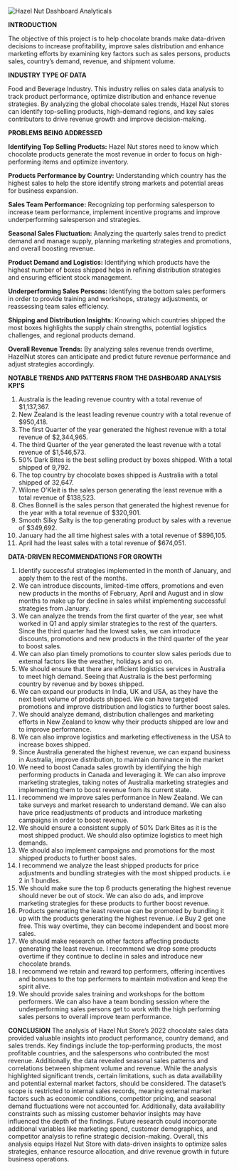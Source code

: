 ![Hazel Nut Dashboard Analyticals](https://github.com/user-attachments/assets/d244d294-5325-44cb-bc37-e821835d008b)

**INTRODUCTION**

The objective of this project is to help chocolate brands make data-driven decisions to increase profitability, improve sales distribution and enhance marketing efforts by examining key factors such as sales persons, products sales, country’s demand, revenue, and shipment volume. 

**INDUSTRY TYPE OF DATA**

Food and Beverage Industry. This industry relies on sales data analysis to track product performance, optimize distribution and enhance revenue strategies. By analyzing the global chocolate sales trends, Hazel Nut stores can identify top-selling products, high-demand regions, and key sales contributors to drive revenue growth and improve decision-making. 

**PROBLEMS BEING ADDRESSED**

**Identifying Top Selling Products:** Hazel Nut stores need to know which chocolate products generate the most revenue in order to focus on high-performing items and optimize inventory. 

**Products Performance by Country:** Understanding which country has the highest sales to help the store identify strong markets and potential areas for business expansion. 

**Sales Team Performance:** Recognizing top performing salesperson to increase team performance, implement incentive programs and improve underperforming salesperson and strategies. 

**Seasonal Sales Fluctuation:** Analyzing the quarterly sales trend to predict demand and manage supply, planning marketing strategies and promotions, and overall boosting revenue. 

**Product Demand and Logistics:** Identifying which products have the highest number of boxes shipped helps in refining distribution strategies and ensuring efficient stock management. 

**Underperforming Sales Persons:** Identifying the bottom sales performers in order to provide training and workshops, strategy adjustments, or reassessing team sales efficiency. 

**Shipping and Distribution Insights:** Knowing which countries shipped the most boxes highlights the supply chain strengths, potential logistics challenges, and regional products demand. 

**Overall Revenue Trends:** By analyzing sales revenue trends overtime, HazelNut stores can anticipate and predict future revenue performance and adjust strategies accordingly. 
 
**NOTABLE TRENDS AND PATTERNS FROM THE DASHBOARD ANALYSIS
KPI'S**
1. Australia is the leading revenue country with a total revenue of $1,137,367.
2. New Zealand is the least leading revenue country with a total revenue of $950,418.
3. The first Quarter of the year generated the highest revenue with a total revenue of $2,344,965.
4. The third Quarter of the year generated the least revenue with a total revenue of $1,546,573.
5. 50% Dark Bites is the best selling product by boxes shipped. With a total shipped of 9,792.
6. The top country by chocolate boxes shipped is Australia with a total shipped of 32,647.
7. Wilone O'Kleit is the sales person generating the least revenue with a total revenue of $138,523.
8. Ches Bonnell is the sales person that generated the highest revenue for the year with a total revenue of $320,901.
9. Smooth Silky Salty is the top generating product by sales with a revenue of $349,692.
10. January had the all time highest sales with a total revenue of $896,105.
11. April had the least sales with a total revenue of $674,051.

**DATA-DRIVEN RECOMMENDATIONS FOR GROWTH**
1. Identify successful strategies implemented in the month of January, and apply them to the rest of the months.
2. We can introduce discounts, limited-time offers, promotions and even new products in the months of February, April and August and in slow months to make up for decline in sales whilst implementing successful strategies from January.
3. We can analyze the trends from the first quarter of the year, see what worked in Q1 and apply similar strategies to the rest of the quarters. Since the third quarter had the lowest sales, we can introduce discounts, promotions and new products in the third quarter of the year to boost sales.
4. We can also plan timely promotions to counter slow sales periods due to external factors like the weather, holidays and so on.
5. We should ensure that there are efficient logistics services in Australia to meet high demand. Seeing that Australia is the best performing country by revenue and by boxes shipped.
6. We can expand our products in India, UK and USA, as they have the next best volume of products shipped. We can have targeted promotions and improve distribution and logistics to further boost sales.
7. We should analyze demand, distribution challenges and marketing efforts in New Zealand to know why their products shipped are low and to improve performance. 
8. We can also improve logistics and marketing effectiveness in the USA to increase boxes shipped.
9. Since Australia generated the highest revenue, we can expand business in Australia, improve distribution, to maintain dominance in the market
10. We need to boost Canada sales growth by identifying the high performing products in Canada and leveraging it. We can also improve marketing strategies, taking notes of Australia marketing strategies and implementing them to boost revenue from its current state.
11. I recommend we improve sales performance in New Zealand. We can take surveys and market research to understand demand. We can also have price readjustments of products and introduce marketing campaigns in order to boost revenue.
12. We should ensure a consistent supply of 50% Dark Bites as it is the most shipped product. We should also optimize logistics to meet high demands.
13. We should also implement campaigns and promotions for the most shipped products to further boost sales.
14. I recommend we analyze the least shipped products for price adjustments and bundling strategies with the most shipped products. i.e 2 in 1 bundles.
15. We should make sure the top 6 products generating the highest revenue should never be out of stock. We can also do ads, and improve marketing strategies for these products to further boost revenue. 
16. Products generating the least revenue can be promoted by bundling it up with the products generating the highest revenue. i.e Buy 2 get one free. This way overtime, they can become independent and boost more sales.
17. We should make research on other factors affecting products generating the least revenue. I recommend we drop some products overtime if they continue to decline in sales and introduce new chocolate brands.
18. I recommend we retain and reward top performers, offering incentives and bonuses to the top performers to maintain motivation and keep the spirit alive.
19. We should provide sales training and workshops for the bottom performers. We can also have a team bonding session where the underperforming sales persons get to work with the high performing sales persons to overall improve team performance. 

**CONCLUSION**
The analysis of Hazel Nut Store’s 2022 chocolate sales data provided valuable insights into product performance, country demand, and sales trends. Key findings include the top-performing products, the most profitable countries, and the salespersons who contributed the most revenue. Additionally, the data revealed seasonal sales patterns and correlations between shipment volume and revenue. While the analysis highlighted significant trends, certain limitations, such as data availability and potential external market factors, should be considered. The dataset’s scope is restricted to internal sales records, meaning external market factors such as economic conditions, competitor pricing, and seasonal demand fluctuations were not accounted for. Additionally, data availability constraints such as missing customer behavior insights may have influenced the depth of the findings. Future research could incorporate additional variables like marketing spend, customer demographics, and competitor analysis to refine strategic decision-making.
Overall, this analysis equips Hazel Nut Store with data-driven insights to optimize sales strategies, enhance resource allocation, and drive revenue growth in future business operations.
